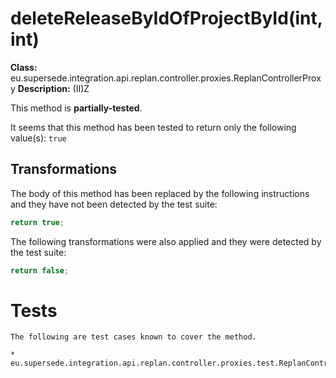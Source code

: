 # deleteReleaseByIdOfProjectById(int,int)

**Class:** eu.supersede.integration.api.replan.controller.proxies.ReplanControllerProxy
**Description:** (II)Z

This method is **partially-tested**.

It seems that this method has been tested to return only the following value(s): `true`


## Transformations


The body of this method has been replaced by the following instructions and they have not been detected by the test suite:

```Java
return true;
```

The following transformations were also applied and they were detected by the test suite:

```Java
return false;
```




# Tests
    The following are test cases known to cover the method.

    * eu.supersede.integration.api.replan.controller.proxies.test.ReplanControllerProxyTest.eu.supersede.integration.api.replan.controller.proxies.test.ReplanControllerProxyTest 

